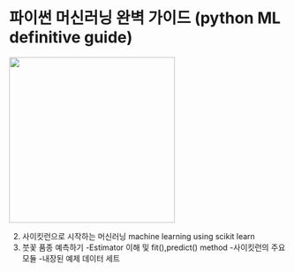 
# 파이썬 머신러닝 완벽 가이드 (python ML definitive guide)

<img src="https://github.com/HyejunShin/study/blob/main/ml-definitive-guide/cover.jpg" width="300">

2. 사이킷런으로 시작하는 머신러닝 machine learning using scikit learn
02. 붓꽃 품종 예측하기 
-Estimator 이해 및 fit(),predict() method
-사이킷런의 주요 모듈
-내장된 예제 데이터 세트

